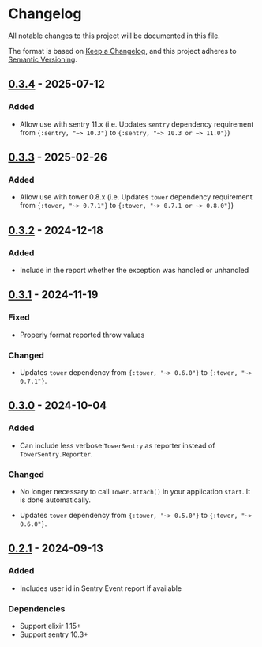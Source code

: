 # Changelog

All notable changes to this project will be documented in this file.

The format is based on [Keep a Changelog](https://keepachangelog.com/en/1.1.0/),
and this project adheres to [Semantic Versioning](https://semver.org/spec/v2.0.0.html).

## [0.3.4] - 2025-07-12

### Added

- Allow use with sentry 11.x (i.e. Updates `sentry` dependency requirement from `{:sentry, "~> 10.3"}` to `{:sentry, "~> 10.3 or ~> 11.0"}`)

## [0.3.3] - 2025-02-26

### Added

- Allow use with tower 0.8.x (i.e. Updates `tower` dependency requirement from `{:tower, "~> 0.7.1"}` to `{:tower, "~> 0.7.1 or ~> 0.8.0"}`)

## [0.3.2] - 2024-12-18

### Added

- Include in the report whether the exception was handled or unhandled

## [0.3.1] - 2024-11-19

### Fixed

- Properly format reported throw values

### Changed

- Updates `tower` dependency from `{:tower, "~> 0.6.0"}` to `{:tower, "~> 0.7.1"}`.

## [0.3.0] - 2024-10-04

### Added

- Can include less verbose `TowerSentry` as reporter instead of `TowerSentry.Reporter`.

### Changed

- No longer necessary to call `Tower.attach()` in your application `start`. It is done
automatically.

- Updates `tower` dependency from `{:tower, "~> 0.5.0"}` to `{:tower, "~> 0.6.0"}`.

## [0.2.1] - 2024-09-13

### Added

- Includes user id in Sentry Event report if available

### Dependencies

- Support elixir 1.15+
- Support sentry 10.3+

[0.3.4]: https://github.com/mimiquate/tower_sentry/compare/v0.3.3...v0.3.4/
[0.3.3]: https://github.com/mimiquate/tower_sentry/compare/v0.3.2...v0.3.3/
[0.3.2]: https://github.com/mimiquate/tower_sentry/compare/v0.3.1...v0.3.2/
[0.3.1]: https://github.com/mimiquate/tower_sentry/compare/v0.3.0...v0.3.1/
[0.3.0]: https://github.com/mimiquate/tower_sentry/compare/v0.2.1...v0.3.0/
[0.2.1]: https://github.com/mimiquate/tower_sentry/compare/v0.2.0...v0.2.1/
